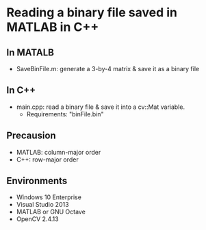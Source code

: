# Reading a binary file saved in MATLAB in C++

## In MATALB
* SaveBinFile.m: generate a 3-by-4 matrix & save it as a binary file

## In C++
* main.cpp: read a binary file & save it into a cv::Mat variable.
	*  Requirements: "binFile.bin"

## Precausion
* MATLAB: column-major order
* C++: row-major order

## Environments
* Windows 10 Enterprise
* Visual Studio 2013
* MATLAB or GNU Octave
* OpenCV 2.4.13
